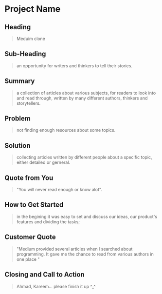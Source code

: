 # Project Name #

<!-- 
> This material was originally posted [here](http://www.quora.com/What-is-Amazons-approach-to-product-development-and-product-management). It is reproduced here for posterities sake.

There is an approach called "working backwards" that is widely used at Amazon. They work backwards from the customer, rather than starting with an idea for a product and trying to bolt customers onto it. While working backwards can be applied to any specific product decision, using this approach is especially important when developing new products or features.

For new initiatives a product manager typically starts by writing an internal press release announcing the finished product. The target audience for the press release is the new/updated product's customers, which can be retail customers or internal users of a tool or technology. Internal press releases are centered around the customer problem, how current solutions (internal or external) fail, and how the new product will blow away existing solutions.

If the benefits listed don't sound very interesting or exciting to customers, then perhaps they're not (and shouldn't be built). Instead, the product manager should keep iterating on the press release until they've come up with benefits that actually sound like benefits. Iterating on a press release is a lot less expensive than iterating on the product itself (and quicker!).

If the press release is more than a page and a half, it is probably too long. Keep it simple. 3-4 sentences for most paragraphs. Cut out the fat. Don't make it into a spec. You can accompany the press release with a FAQ that answers all of the other business or execution questions so the press release can stay focused on what the customer gets. My rule of thumb is that if the press release is hard to write, then the product is probably going to suck. Keep working at it until the outline for each paragraph flows. 

Oh, and I also like to write press-releases in what I call "Oprah-speak" for mainstream consumer products. Imagine you're sitting on Oprah's couch and have just explained the product to her, and then you listen as she explains it to her audience. That's "Oprah-speak", not "Geek-speak".

Once the project moves into development, the press release can be used as a touchstone; a guiding light. The product team can ask themselves, "Are we building what is in the press release?" If they find they're spending time building things that aren't in the press release (overbuilding), they need to ask themselves why. This keeps product development focused on achieving the customer benefits and not building extraneous stuff that takes longer to build, takes resources to maintain, and doesn't provide real customer benefit (at least not enough to warrant inclusion in the press release).
 -->
 
## Heading ##
  <!-- > Name the product in a way the reader (i.e. your target customers) will understand. -->
  > Meduim clone 

## Sub-Heading ##
  <!-- > Describe who the market for the product is and what benefit they get. One sentence only underneath the title. -->
  > an opportunity for writers and thinkers to tell their stories.

## Summary ##
  <!-- > Give a summary of the product and the benefit. Assume the reader will not read anything else so make this paragraph good. -->
  > a collection of articles about various subjects, for readers to look into and read through, written by many different authors, thinkers and storytellers.

## Problem ##
  <!-- > Describe the problem your product solves. -->
  > not finding enough resources about some topics.

## Solution ##
  <!-- > Describe how your product elegantly solves the problem.. -->
  > collecting articles written by different people about a specific topic, either detailed or gerneral.

## Quote from You ##
  <!-- > A quote from a spokesperson in your company. -->
  > "You will never read enough or know alot".

## How to Get Started ##
  <!-- > Describe how easy it is to get started. -->
  > in the begining it was easy to set and discuss our ideas, our product's features and dividing the tasks;  

## Customer Quote ##
  <!-- > Provide a quote from a hypothetical customer that describes how they experienced the benefit. -->
  > "Medium provided several articles when I searched about programming. It gave me the chance to read from various authors in one place "

## Closing and Call to Action ##
  <!-- > Wrap it up and give pointers where the reader should go next. -->
  > Ahmad, Kareem... please finish it up ^_^